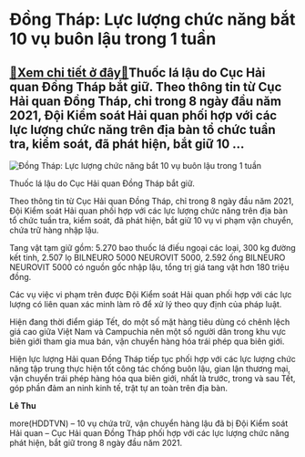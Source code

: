 Đồng Tháp: Lực lượng chức năng bắt 10 vụ buôn lậu trong 1 tuần
==============================================================

[:gift:Xem chi tiết ở đây:gift:](https://hddtvn.com/dong-thap-luc-luong-chuc-nang-bat-10-vu-buon-lau-trong-1-tuan/)Thuốc lá lậu do Cục Hải quan Đồng Tháp bắt giữ. Theo thông tin từ Cục Hải quan Đồng Tháp, chỉ trong 8 ngày đầu năm 2021, Đội Kiểm soát Hải quan phối hợp với các lực lượng chức năng trên địa bàn tổ chức tuần tra, kiểm soát, đã phát hiện, bắt giữ 10 …
---------------------------------------------------------------------------------------------------------------------------------------------------------------------------------------------------------------------------------------------------------





![Đồng Tháp: Lực lượng chức năng bắt 10 vụ buôn lậu trong 1 tuần](https://hddtvn.com/wp-content/uploads/2021/01/0733_thuoc_la-scaled.gif "Đồng Tháp: Lực lượng chức năng bắt 10 vụ buôn lậu trong 1 tuần")


Thuốc lá lậu do Cục Hải quan Đồng Tháp bắt giữ.



Theo thông tin từ Cục Hải quan Đồng Tháp, chỉ trong 8 ngày đầu năm 2021, Đội Kiểm soát Hải quan phối hợp với các lực lượng chức năng trên địa bàn tổ chức tuần tra, kiểm soát, đã phát hiện, bắt giữ 10 vụ vi phạm vận chuyển, chứa trữ hàng nhập lậu.


Tang vật tạm giữ gồm: 5.270 bao thuốc lá điếu ngoại các loại, 300 kg đường kết tinh, 2.507 lọ BILNEURO 5000 NEUROVIT 5000, 2.592 ống BILNEURO NEUROVIT 5000 có nguồn gốc nhập lậu, tổng trị giá tang vật hơn 180 triệu đồng.


Các vụ việc vi phạm trên được Đội Kiểm soát Hải quan phối hợp với các lực lượng có liên quan xác minh làm rõ để xử lý theo quy định của pháp luật.


Hiện đang thời điểm giáp Tết, do một số mặt hàng tiêu dùng có chênh lệch giá cao giữa Việt Nam và Campuchia nên một số người dân trong khu vực biên giới tham gia mua bán, vận chuyển hàng hóa trái phép qua biên giới.


Hiện lực lượng Hải quan Đồng Tháp tiếp tục phối hợp với các lực lượng chức năng tập trung thực hiện tốt công tác chống buôn lậu, gian lận thương mại, vận chuyển trái phép hàng hóa qua biên giới, nhất là trước, trong và sau Tết, góp phần đảm an ninh kinh tế, trật tự an toàn trên địa bàn.




**Lê Thu**



more(HDDTVN) – 10 vụ chứa trữ, vận chuyển hàng lậu đã bị Đội Kiểm soát Hải quan – Cục Hải quan Đồng Tháp phối hợp với các lực lượng chức năng phát hiện, bắt giữ trong 8 ngày đầu năm 2021.

